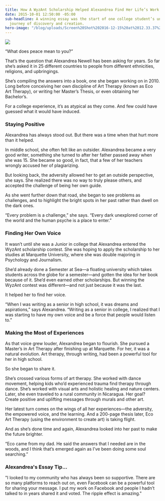 ```yaml
---
title: How A WyzAnt Scholarship Helped Alexandrea Find Her Life’s Work
date: 2015-10-01 12:50:00 -05:00
sub-headline: A winning essay was the start of one college student’s unpredictable
  journey of discovery and creation.
hero-image: "/blog/uploads/Screen%20Shot%202016-12-15%20at%2012.33.37%20PM%20(1).png"
---
```


![](https://d3bstivvgzmae3.cloudfront.net/BlogImage/Alexandrea_Newell_Scholarship.jpg)

“What does peace mean to you?”

That’s the question that Alexandrea Newell has been asking for years. So far she’s asked it in 25 different countries to people from different ethnicities, religions, and upbringings.

She’s compiling the answers into a book, one she began working on in 2010. Long before conceiving her own discipline of Art Therapy (known as Eco Art Therapy), or writing her Master’s Thesis, or even obtaining her Bachelor’s.

For a college experience, it’s as atypical as they come. And few could have guessed what it would have induced.

### Staying Positive

Alexandrea has always stood out. But there was a time when that hurt more than it helped.

In middle school, she often felt like an outsider. Alexandrea became a very good writer, something she turned to after her father passed away when she was 15. She became so good, in fact, that a few of her teachers wrongly accused her of plagiarizing.

But looking back, the adversity allowed her to get an outside perspective, she says. She realized there was no way to truly please others, and accepted the challenge of being her own guide.

As she went further down that road, she began to see problems as challenges, and to highlight the bright spots in her past rather than dwell on the dark ones.

“Every problem is a challenge,” she says. “Every dark unexplored corner of the world and the human psyche is a place to enter.”

### Finding Her Own Voice

It wasn’t until she was a Junior in college that Alexandrea entered the WyzAnt scholarship contest. She was hoping to apply the scholarship to her studies at Marquette University, where she was double majoring in Psychology and Journalism.

She’d already done a Semester at Sea—a floating university which takes students across the globe for a semester—and gotten the idea for her book because of it. She’d even earned other scholarships. But winning the WyzAnt contest was different—and not just because it was the last.

It helped her to find her voice.

“When I was writing as a senior in high school, it was dreams and aspirations,” says Alexandrea. “Writing as a senior in college, I realized that I was starting to have my own voice and be a force that people would listen to.”

### Making the Most of Experiences

As that voice grew louder, Alexandrea began to flourish. She pursued a Master’s in Art Therapy after finishing up at Marquette. For her, it was a natural evolution. Art therapy, through writing, had been a powerful tool for her in high school.

So she began to share it.

She’s crossed various forms of art therapy. She worked with dance movement, helping kids who’d experienced trauma find therapy through dance. She’s worked with visual arts and holistic healing and nature centers. Later, she even traveled to a rural community in Nicaragua. Her goal? Create positive and uplifting messages through murals and other art.

Her latest turn comes on the wings of all her experiences—the adversity, the empowered voice, and the learning. And a 200-page thesis later, Eco Art Therapy (using the environment to create art) is taking flight.

And as she’s done time and again, Alexandrea looked into her past to make the future brighter.

“Eco came from my dad. He said the answers that I needed are in the woods, and I think that’s emerged again as I’ve been doing some soul searching.”

### Alexandrea's Essay Tip...

"I looked to my community who has always been so supportive. There are so many platforms to reach out on, even Facebook can be a powerful tool for sharing your message. I put my work on Facebook and people I hadn’t talked to in years shared it and voted. The ripple effect is amazing."
